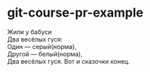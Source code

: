 # git-course-pr-example

Жили у бабуси  
Два весёлых гуся:  
Один — серый(норма),  
Другой — белый(норма),  
Два весёлых гуся.
Вот и сказочки конец.
